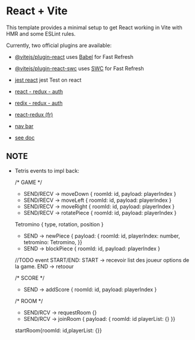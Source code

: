 # React + Vite

This template provides a minimal setup to get React working in Vite with HMR and some ESLint rules.

Currently, two official plugins are available:

- [@vitejs/plugin-react](https://github.com/vitejs/vite-plugin-react/blob/main/packages/plugin-react/README.md) uses [Babel](https://babeljs.io/) for Fast Refresh
- [@vitejs/plugin-react-swc](https://github.com/vitejs/vite-plugin-react-swc) uses [SWC](https://swc.rs/) for Fast Refresh


- [jest react](https://jestjs.io/fr/docs/tutorial-react) jest Test on react


- [react - redux - auth](https://www.youtube.com/watch?v=EDRd5aXMDjA)
- [redix - redux - auth](https://www.bezkoder.com/react-hooks-redux-login-registration-example/)
- [react-redux (fr)](https://www.youtube.com/watch?v=1lvnT2oE0_4)



- [nav bar](https://blog.logrocket.com/create-responsive-navbar-react-css/)



- [see doc](https://reactrouter.com/en/main/start/tutorial#loading-data)

## NOTE



* Tetris events to impl back:

    /* GAME */
    - SEND/RECV -> moveDown { roomId: id, payload: playerIndex }
    - SEND/RECV -> moveLeft { roomId: id, payload: playerIndex }
    - SEND/RECV -> moveRight { roomId: id, payload: playerIndex }
    - SEND/RECV -> rotatePiece { roomId: id, payload: playerIndex }

    Tetromino {
        type,
        rotation,
        position
    }

    - SEND -> newPiece { payload: {
                            roomId: id,
                            playerIndex: number,
                            tetromino: Tetromino,
                        }}
    - SEND -> blockPiece { roomId: id, payload: playerIndex }


    //TODO event START/END:
    START -> recevoir list des joueur options de la game.
    END -> retoour 

    /* SCORE */

     - SEND -> addScore { roomId: id, payload: playerIndex }



    /* ROOM */

    - SEND/RCV -> requestRoom {}
    - SEND/RCV -> joinRoom { payload: {
                                roomId: id
                                playerList: {}
                            }}
    

    startRoom{roomId: id,playerList: {}}
    